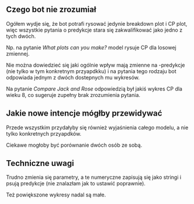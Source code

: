 ## Czego bot nie zrozumiał

Ogółem wydje się, że bot potrafi rysować jedynie breakdown plot i CP plot, więc wszystkie pytania o predykcje stara się zakwalifikować jako jedno z tych dwóch.

Np. na pytanie *What plots can you make?* model rysuje CP dla losowej zmiennej.

Nie można dowiedzieć się jaki ogólnie wpływ mają zmienne na -predykcje (nie tylko w tym konkretnym przyapdkku) i na pytania tego rodzaju bot odpowiada jednym z dwóch dostepnych mu wykresów.

Na pytanie *Compare Jack and Rose* odpowiedzią był jakiś wykres CP dla wieku 8, co sugeruje zupełny brak zrozumienia pytania.

## Jakie nowe intencje mógłby przewidywać

Przede wszystkim przydałyby się również wyjaśnienia całego modelu, a nie tylko konkretnych przyapdków.

Ciekawe mogłoby być porównanie dwóch osób ze sobą.

## Techniczne uwagi

Trudno zmienia się parametry, a te numeryczne zapisują się jako stringi i psują predykcje (nie znalazłam jak to ustawić poprawnie).

Też powiększone wykresy nadal są małe.
